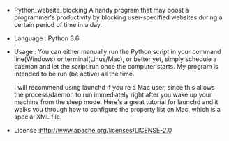 * Python_website_blocking
  A handy program that may boost a programmer's productivity by blocking user-specified websites during a certain period of time in a day.


* Language :
   Python 3.6
   
* Usage :
     You can either manually run the Python script in your command line(Windows) or terminal(Linus/Mac), or better yet, simply schedule a daemon and let the script run once the      computer starts. My program is intended to be run (be active) all the time.

    I will recommend using launchd if you're a Mac user, since this allows the process/daemon to run immediately right after you wake up your machine from the sleep mode. Here's a  great tutorial for launchd and it walks you through how to configure the property list on Mac, which is a special XML file.
    
    
* License   :http://www.apache.org/licenses/LICENSE-2.0
   
